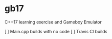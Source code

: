 # gb17
C++17 learning exercise and Gameboy Emulator

[ ] Main.cpp builds with no code
[ ] Travis CI builds


